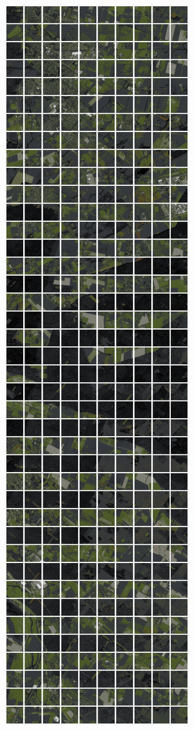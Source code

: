 <html>
<div>
<img src="https://github.com/HakkaTjakka/NL_TILE_MAP/blob/main/18/629/-1035/r.6290.-10350.png" height="44" width="44">
<img src="https://github.com/HakkaTjakka/NL_TILE_MAP/blob/main/18/629/-1035/r.6291.-10350.png" height="44" width="44">
<img src="https://github.com/HakkaTjakka/NL_TILE_MAP/blob/main/18/629/-1035/r.6292.-10350.png" height="44" width="44">
<img src="https://github.com/HakkaTjakka/NL_TILE_MAP/blob/main/18/629/-1035/r.6293.-10350.png" height="44" width="44">
<img src="https://github.com/HakkaTjakka/NL_TILE_MAP/blob/main/18/629/-1035/r.6294.-10350.png" height="44" width="44">
<img src="https://github.com/HakkaTjakka/NL_TILE_MAP/blob/main/18/629/-1035/r.6295.-10350.png" height="44" width="44">
<img src="https://github.com/HakkaTjakka/NL_TILE_MAP/blob/main/18/629/-1035/r.6296.-10350.png" height="44" width="44">
<img src="https://github.com/HakkaTjakka/NL_TILE_MAP/blob/main/18/629/-1035/r.6297.-10350.png" height="44" width="44">
<img src="https://github.com/HakkaTjakka/NL_TILE_MAP/blob/main/18/629/-1035/r.6298.-10350.png" height="44" width="44">
<img src="https://github.com/HakkaTjakka/NL_TILE_MAP/blob/main/18/629/-1035/r.6299.-10350.png" height="44" width="44">
<img src="https://github.com/HakkaTjakka/NL_TILE_MAP/blob/main/18/630/-1035/r.6300.-10350.png" height="44" width="44">
<img src="https://github.com/HakkaTjakka/NL_TILE_MAP/blob/main/18/630/-1035/r.6301.-10350.png" height="44" width="44">
<img src="https://github.com/HakkaTjakka/NL_TILE_MAP/blob/main/18/630/-1035/r.6302.-10350.png" height="44" width="44">
<img src="https://github.com/HakkaTjakka/NL_TILE_MAP/blob/main/18/630/-1035/r.6303.-10350.png" height="44" width="44">
<img src="https://github.com/HakkaTjakka/NL_TILE_MAP/blob/main/18/630/-1035/r.6304.-10350.png" height="44" width="44">
<img src="https://github.com/HakkaTjakka/NL_TILE_MAP/blob/main/18/630/-1035/r.6305.-10350.png" height="44" width="44">
<img src="https://github.com/HakkaTjakka/NL_TILE_MAP/blob/main/18/630/-1035/r.6306.-10350.png" height="44" width="44">
<img src="https://github.com/HakkaTjakka/NL_TILE_MAP/blob/main/18/630/-1035/r.6307.-10350.png" height="44" width="44">
<img src="https://github.com/HakkaTjakka/NL_TILE_MAP/blob/main/18/630/-1035/r.6308.-10350.png" height="44" width="44">
<img src="https://github.com/HakkaTjakka/NL_TILE_MAP/blob/main/18/630/-1035/r.6309.-10350.png" height="44" width="44">
<br>
<img src="https://github.com/HakkaTjakka/NL_TILE_MAP/blob/main/18/629/-1035/r.6290.-10349.png" height="44" width="44">
<img src="https://github.com/HakkaTjakka/NL_TILE_MAP/blob/main/18/629/-1035/r.6291.-10349.png" height="44" width="44">
<img src="https://github.com/HakkaTjakka/NL_TILE_MAP/blob/main/18/629/-1035/r.6292.-10349.png" height="44" width="44">
<img src="https://github.com/HakkaTjakka/NL_TILE_MAP/blob/main/18/629/-1035/r.6293.-10349.png" height="44" width="44">
<img src="https://github.com/HakkaTjakka/NL_TILE_MAP/blob/main/18/629/-1035/r.6294.-10349.png" height="44" width="44">
<img src="https://github.com/HakkaTjakka/NL_TILE_MAP/blob/main/18/629/-1035/r.6295.-10349.png" height="44" width="44">
<img src="https://github.com/HakkaTjakka/NL_TILE_MAP/blob/main/18/629/-1035/r.6296.-10349.png" height="44" width="44">
<img src="https://github.com/HakkaTjakka/NL_TILE_MAP/blob/main/18/629/-1035/r.6297.-10349.png" height="44" width="44">
<img src="https://github.com/HakkaTjakka/NL_TILE_MAP/blob/main/18/629/-1035/r.6298.-10349.png" height="44" width="44">
<img src="https://github.com/HakkaTjakka/NL_TILE_MAP/blob/main/18/629/-1035/r.6299.-10349.png" height="44" width="44">
<img src="https://github.com/HakkaTjakka/NL_TILE_MAP/blob/main/18/630/-1035/r.6300.-10349.png" height="44" width="44">
<img src="https://github.com/HakkaTjakka/NL_TILE_MAP/blob/main/18/630/-1035/r.6301.-10349.png" height="44" width="44">
<img src="https://github.com/HakkaTjakka/NL_TILE_MAP/blob/main/18/630/-1035/r.6302.-10349.png" height="44" width="44">
<img src="https://github.com/HakkaTjakka/NL_TILE_MAP/blob/main/18/630/-1035/r.6303.-10349.png" height="44" width="44">
<img src="https://github.com/HakkaTjakka/NL_TILE_MAP/blob/main/18/630/-1035/r.6304.-10349.png" height="44" width="44">
<img src="https://github.com/HakkaTjakka/NL_TILE_MAP/blob/main/18/630/-1035/r.6305.-10349.png" height="44" width="44">
<img src="https://github.com/HakkaTjakka/NL_TILE_MAP/blob/main/18/630/-1035/r.6306.-10349.png" height="44" width="44">
<img src="https://github.com/HakkaTjakka/NL_TILE_MAP/blob/main/18/630/-1035/r.6307.-10349.png" height="44" width="44">
<img src="https://github.com/HakkaTjakka/NL_TILE_MAP/blob/main/18/630/-1035/r.6308.-10349.png" height="44" width="44">
<img src="https://github.com/HakkaTjakka/NL_TILE_MAP/blob/main/18/630/-1035/r.6309.-10349.png" height="44" width="44">
<br>
<img src="https://github.com/HakkaTjakka/NL_TILE_MAP/blob/main/18/629/-1035/r.6290.-10348.png" height="44" width="44">
<img src="https://github.com/HakkaTjakka/NL_TILE_MAP/blob/main/18/629/-1035/r.6291.-10348.png" height="44" width="44">
<img src="https://github.com/HakkaTjakka/NL_TILE_MAP/blob/main/18/629/-1035/r.6292.-10348.png" height="44" width="44">
<img src="https://github.com/HakkaTjakka/NL_TILE_MAP/blob/main/18/629/-1035/r.6293.-10348.png" height="44" width="44">
<img src="https://github.com/HakkaTjakka/NL_TILE_MAP/blob/main/18/629/-1035/r.6294.-10348.png" height="44" width="44">
<img src="https://github.com/HakkaTjakka/NL_TILE_MAP/blob/main/18/629/-1035/r.6295.-10348.png" height="44" width="44">
<img src="https://github.com/HakkaTjakka/NL_TILE_MAP/blob/main/18/629/-1035/r.6296.-10348.png" height="44" width="44">
<img src="https://github.com/HakkaTjakka/NL_TILE_MAP/blob/main/18/629/-1035/r.6297.-10348.png" height="44" width="44">
<img src="https://github.com/HakkaTjakka/NL_TILE_MAP/blob/main/18/629/-1035/r.6298.-10348.png" height="44" width="44">
<img src="https://github.com/HakkaTjakka/NL_TILE_MAP/blob/main/18/629/-1035/r.6299.-10348.png" height="44" width="44">
<img src="https://github.com/HakkaTjakka/NL_TILE_MAP/blob/main/18/630/-1035/r.6300.-10348.png" height="44" width="44">
<img src="https://github.com/HakkaTjakka/NL_TILE_MAP/blob/main/18/630/-1035/r.6301.-10348.png" height="44" width="44">
<img src="https://github.com/HakkaTjakka/NL_TILE_MAP/blob/main/18/630/-1035/r.6302.-10348.png" height="44" width="44">
<img src="https://github.com/HakkaTjakka/NL_TILE_MAP/blob/main/18/630/-1035/r.6303.-10348.png" height="44" width="44">
<img src="https://github.com/HakkaTjakka/NL_TILE_MAP/blob/main/18/630/-1035/r.6304.-10348.png" height="44" width="44">
<img src="https://github.com/HakkaTjakka/NL_TILE_MAP/blob/main/18/630/-1035/r.6305.-10348.png" height="44" width="44">
<img src="https://github.com/HakkaTjakka/NL_TILE_MAP/blob/main/18/630/-1035/r.6306.-10348.png" height="44" width="44">
<img src="https://github.com/HakkaTjakka/NL_TILE_MAP/blob/main/18/630/-1035/r.6307.-10348.png" height="44" width="44">
<img src="https://github.com/HakkaTjakka/NL_TILE_MAP/blob/main/18/630/-1035/r.6308.-10348.png" height="44" width="44">
<img src="https://github.com/HakkaTjakka/NL_TILE_MAP/blob/main/18/630/-1035/r.6309.-10348.png" height="44" width="44">
<br>
<img src="https://github.com/HakkaTjakka/NL_TILE_MAP/blob/main/18/629/-1035/r.6290.-10347.png" height="44" width="44">
<img src="https://github.com/HakkaTjakka/NL_TILE_MAP/blob/main/18/629/-1035/r.6291.-10347.png" height="44" width="44">
<img src="https://github.com/HakkaTjakka/NL_TILE_MAP/blob/main/18/629/-1035/r.6292.-10347.png" height="44" width="44">
<img src="https://github.com/HakkaTjakka/NL_TILE_MAP/blob/main/18/629/-1035/r.6293.-10347.png" height="44" width="44">
<img src="https://github.com/HakkaTjakka/NL_TILE_MAP/blob/main/18/629/-1035/r.6294.-10347.png" height="44" width="44">
<img src="https://github.com/HakkaTjakka/NL_TILE_MAP/blob/main/18/629/-1035/r.6295.-10347.png" height="44" width="44">
<img src="https://github.com/HakkaTjakka/NL_TILE_MAP/blob/main/18/629/-1035/r.6296.-10347.png" height="44" width="44">
<img src="https://github.com/HakkaTjakka/NL_TILE_MAP/blob/main/18/629/-1035/r.6297.-10347.png" height="44" width="44">
<img src="https://github.com/HakkaTjakka/NL_TILE_MAP/blob/main/18/629/-1035/r.6298.-10347.png" height="44" width="44">
<img src="https://github.com/HakkaTjakka/NL_TILE_MAP/blob/main/18/629/-1035/r.6299.-10347.png" height="44" width="44">
<img src="https://github.com/HakkaTjakka/NL_TILE_MAP/blob/main/18/630/-1035/r.6300.-10347.png" height="44" width="44">
<img src="https://github.com/HakkaTjakka/NL_TILE_MAP/blob/main/18/630/-1035/r.6301.-10347.png" height="44" width="44">
<img src="https://github.com/HakkaTjakka/NL_TILE_MAP/blob/main/18/630/-1035/r.6302.-10347.png" height="44" width="44">
<img src="https://github.com/HakkaTjakka/NL_TILE_MAP/blob/main/18/630/-1035/r.6303.-10347.png" height="44" width="44">
<img src="https://github.com/HakkaTjakka/NL_TILE_MAP/blob/main/18/630/-1035/r.6304.-10347.png" height="44" width="44">
<img src="https://github.com/HakkaTjakka/NL_TILE_MAP/blob/main/18/630/-1035/r.6305.-10347.png" height="44" width="44">
<img src="https://github.com/HakkaTjakka/NL_TILE_MAP/blob/main/18/630/-1035/r.6306.-10347.png" height="44" width="44">
<img src="https://github.com/HakkaTjakka/NL_TILE_MAP/blob/main/18/630/-1035/r.6307.-10347.png" height="44" width="44">
<img src="https://github.com/HakkaTjakka/NL_TILE_MAP/blob/main/18/630/-1035/r.6308.-10347.png" height="44" width="44">
<img src="https://github.com/HakkaTjakka/NL_TILE_MAP/blob/main/18/630/-1035/r.6309.-10347.png" height="44" width="44">
<br>
<img src="https://github.com/HakkaTjakka/NL_TILE_MAP/blob/main/18/629/-1035/r.6290.-10346.png" height="44" width="44">
<img src="https://github.com/HakkaTjakka/NL_TILE_MAP/blob/main/18/629/-1035/r.6291.-10346.png" height="44" width="44">
<img src="https://github.com/HakkaTjakka/NL_TILE_MAP/blob/main/18/629/-1035/r.6292.-10346.png" height="44" width="44">
<img src="https://github.com/HakkaTjakka/NL_TILE_MAP/blob/main/18/629/-1035/r.6293.-10346.png" height="44" width="44">
<img src="https://github.com/HakkaTjakka/NL_TILE_MAP/blob/main/18/629/-1035/r.6294.-10346.png" height="44" width="44">
<img src="https://github.com/HakkaTjakka/NL_TILE_MAP/blob/main/18/629/-1035/r.6295.-10346.png" height="44" width="44">
<img src="https://github.com/HakkaTjakka/NL_TILE_MAP/blob/main/18/629/-1035/r.6296.-10346.png" height="44" width="44">
<img src="https://github.com/HakkaTjakka/NL_TILE_MAP/blob/main/18/629/-1035/r.6297.-10346.png" height="44" width="44">
<img src="https://github.com/HakkaTjakka/NL_TILE_MAP/blob/main/18/629/-1035/r.6298.-10346.png" height="44" width="44">
<img src="https://github.com/HakkaTjakka/NL_TILE_MAP/blob/main/18/629/-1035/r.6299.-10346.png" height="44" width="44">
<img src="https://github.com/HakkaTjakka/NL_TILE_MAP/blob/main/18/630/-1035/r.6300.-10346.png" height="44" width="44">
<img src="https://github.com/HakkaTjakka/NL_TILE_MAP/blob/main/18/630/-1035/r.6301.-10346.png" height="44" width="44">
<img src="https://github.com/HakkaTjakka/NL_TILE_MAP/blob/main/18/630/-1035/r.6302.-10346.png" height="44" width="44">
<img src="https://github.com/HakkaTjakka/NL_TILE_MAP/blob/main/18/630/-1035/r.6303.-10346.png" height="44" width="44">
<img src="https://github.com/HakkaTjakka/NL_TILE_MAP/blob/main/18/630/-1035/r.6304.-10346.png" height="44" width="44">
<img src="https://github.com/HakkaTjakka/NL_TILE_MAP/blob/main/18/630/-1035/r.6305.-10346.png" height="44" width="44">
<img src="https://github.com/HakkaTjakka/NL_TILE_MAP/blob/main/18/630/-1035/r.6306.-10346.png" height="44" width="44">
<img src="https://github.com/HakkaTjakka/NL_TILE_MAP/blob/main/18/630/-1035/r.6307.-10346.png" height="44" width="44">
<img src="https://github.com/HakkaTjakka/NL_TILE_MAP/blob/main/18/630/-1035/r.6308.-10346.png" height="44" width="44">
<img src="https://github.com/HakkaTjakka/NL_TILE_MAP/blob/main/18/630/-1035/r.6309.-10346.png" height="44" width="44">
<br>
<img src="https://github.com/HakkaTjakka/NL_TILE_MAP/blob/main/18/629/-1035/r.6290.-10345.png" height="44" width="44">
<img src="https://github.com/HakkaTjakka/NL_TILE_MAP/blob/main/18/629/-1035/r.6291.-10345.png" height="44" width="44">
<img src="https://github.com/HakkaTjakka/NL_TILE_MAP/blob/main/18/629/-1035/r.6292.-10345.png" height="44" width="44">
<img src="https://github.com/HakkaTjakka/NL_TILE_MAP/blob/main/18/629/-1035/r.6293.-10345.png" height="44" width="44">
<img src="https://github.com/HakkaTjakka/NL_TILE_MAP/blob/main/18/629/-1035/r.6294.-10345.png" height="44" width="44">
<img src="https://github.com/HakkaTjakka/NL_TILE_MAP/blob/main/18/629/-1035/r.6295.-10345.png" height="44" width="44">
<img src="https://github.com/HakkaTjakka/NL_TILE_MAP/blob/main/18/629/-1035/r.6296.-10345.png" height="44" width="44">
<img src="https://github.com/HakkaTjakka/NL_TILE_MAP/blob/main/18/629/-1035/r.6297.-10345.png" height="44" width="44">
<img src="https://github.com/HakkaTjakka/NL_TILE_MAP/blob/main/18/629/-1035/r.6298.-10345.png" height="44" width="44">
<img src="https://github.com/HakkaTjakka/NL_TILE_MAP/blob/main/18/629/-1035/r.6299.-10345.png" height="44" width="44">
<img src="https://github.com/HakkaTjakka/NL_TILE_MAP/blob/main/18/630/-1035/r.6300.-10345.png" height="44" width="44">
<img src="https://github.com/HakkaTjakka/NL_TILE_MAP/blob/main/18/630/-1035/r.6301.-10345.png" height="44" width="44">
<img src="https://github.com/HakkaTjakka/NL_TILE_MAP/blob/main/18/630/-1035/r.6302.-10345.png" height="44" width="44">
<img src="https://github.com/HakkaTjakka/NL_TILE_MAP/blob/main/18/630/-1035/r.6303.-10345.png" height="44" width="44">
<img src="https://github.com/HakkaTjakka/NL_TILE_MAP/blob/main/18/630/-1035/r.6304.-10345.png" height="44" width="44">
<img src="https://github.com/HakkaTjakka/NL_TILE_MAP/blob/main/18/630/-1035/r.6305.-10345.png" height="44" width="44">
<img src="https://github.com/HakkaTjakka/NL_TILE_MAP/blob/main/18/630/-1035/r.6306.-10345.png" height="44" width="44">
<img src="https://github.com/HakkaTjakka/NL_TILE_MAP/blob/main/18/630/-1035/r.6307.-10345.png" height="44" width="44">
<img src="https://github.com/HakkaTjakka/NL_TILE_MAP/blob/main/18/630/-1035/r.6308.-10345.png" height="44" width="44">
<img src="https://github.com/HakkaTjakka/NL_TILE_MAP/blob/main/18/630/-1035/r.6309.-10345.png" height="44" width="44">
<br>
<img src="https://github.com/HakkaTjakka/NL_TILE_MAP/blob/main/18/629/-1035/r.6290.-10344.png" height="44" width="44">
<img src="https://github.com/HakkaTjakka/NL_TILE_MAP/blob/main/18/629/-1035/r.6291.-10344.png" height="44" width="44">
<img src="https://github.com/HakkaTjakka/NL_TILE_MAP/blob/main/18/629/-1035/r.6292.-10344.png" height="44" width="44">
<img src="https://github.com/HakkaTjakka/NL_TILE_MAP/blob/main/18/629/-1035/r.6293.-10344.png" height="44" width="44">
<img src="https://github.com/HakkaTjakka/NL_TILE_MAP/blob/main/18/629/-1035/r.6294.-10344.png" height="44" width="44">
<img src="https://github.com/HakkaTjakka/NL_TILE_MAP/blob/main/18/629/-1035/r.6295.-10344.png" height="44" width="44">
<img src="https://github.com/HakkaTjakka/NL_TILE_MAP/blob/main/18/629/-1035/r.6296.-10344.png" height="44" width="44">
<img src="https://github.com/HakkaTjakka/NL_TILE_MAP/blob/main/18/629/-1035/r.6297.-10344.png" height="44" width="44">
<img src="https://github.com/HakkaTjakka/NL_TILE_MAP/blob/main/18/629/-1035/r.6298.-10344.png" height="44" width="44">
<img src="https://github.com/HakkaTjakka/NL_TILE_MAP/blob/main/18/629/-1035/r.6299.-10344.png" height="44" width="44">
<img src="https://github.com/HakkaTjakka/NL_TILE_MAP/blob/main/18/630/-1035/r.6300.-10344.png" height="44" width="44">
<img src="https://github.com/HakkaTjakka/NL_TILE_MAP/blob/main/18/630/-1035/r.6301.-10344.png" height="44" width="44">
<img src="https://github.com/HakkaTjakka/NL_TILE_MAP/blob/main/18/630/-1035/r.6302.-10344.png" height="44" width="44">
<img src="https://github.com/HakkaTjakka/NL_TILE_MAP/blob/main/18/630/-1035/r.6303.-10344.png" height="44" width="44">
<img src="https://github.com/HakkaTjakka/NL_TILE_MAP/blob/main/18/630/-1035/r.6304.-10344.png" height="44" width="44">
<img src="https://github.com/HakkaTjakka/NL_TILE_MAP/blob/main/18/630/-1035/r.6305.-10344.png" height="44" width="44">
<img src="https://github.com/HakkaTjakka/NL_TILE_MAP/blob/main/18/630/-1035/r.6306.-10344.png" height="44" width="44">
<img src="https://github.com/HakkaTjakka/NL_TILE_MAP/blob/main/18/630/-1035/r.6307.-10344.png" height="44" width="44">
<img src="https://github.com/HakkaTjakka/NL_TILE_MAP/blob/main/18/630/-1035/r.6308.-10344.png" height="44" width="44">
<img src="https://github.com/HakkaTjakka/NL_TILE_MAP/blob/main/18/630/-1035/r.6309.-10344.png" height="44" width="44">
<br>
<img src="https://github.com/HakkaTjakka/NL_TILE_MAP/blob/main/18/629/-1035/r.6290.-10343.png" height="44" width="44">
<img src="https://github.com/HakkaTjakka/NL_TILE_MAP/blob/main/18/629/-1035/r.6291.-10343.png" height="44" width="44">
<img src="https://github.com/HakkaTjakka/NL_TILE_MAP/blob/main/18/629/-1035/r.6292.-10343.png" height="44" width="44">
<img src="https://github.com/HakkaTjakka/NL_TILE_MAP/blob/main/18/629/-1035/r.6293.-10343.png" height="44" width="44">
<img src="https://github.com/HakkaTjakka/NL_TILE_MAP/blob/main/18/629/-1035/r.6294.-10343.png" height="44" width="44">
<img src="https://github.com/HakkaTjakka/NL_TILE_MAP/blob/main/18/629/-1035/r.6295.-10343.png" height="44" width="44">
<img src="https://github.com/HakkaTjakka/NL_TILE_MAP/blob/main/18/629/-1035/r.6296.-10343.png" height="44" width="44">
<img src="https://github.com/HakkaTjakka/NL_TILE_MAP/blob/main/18/629/-1035/r.6297.-10343.png" height="44" width="44">
<img src="https://github.com/HakkaTjakka/NL_TILE_MAP/blob/main/18/629/-1035/r.6298.-10343.png" height="44" width="44">
<img src="https://github.com/HakkaTjakka/NL_TILE_MAP/blob/main/18/629/-1035/r.6299.-10343.png" height="44" width="44">
<img src="https://github.com/HakkaTjakka/NL_TILE_MAP/blob/main/18/630/-1035/r.6300.-10343.png" height="44" width="44">
<img src="https://github.com/HakkaTjakka/NL_TILE_MAP/blob/main/18/630/-1035/r.6301.-10343.png" height="44" width="44">
<img src="https://github.com/HakkaTjakka/NL_TILE_MAP/blob/main/18/630/-1035/r.6302.-10343.png" height="44" width="44">
<img src="https://github.com/HakkaTjakka/NL_TILE_MAP/blob/main/18/630/-1035/r.6303.-10343.png" height="44" width="44">
<img src="https://github.com/HakkaTjakka/NL_TILE_MAP/blob/main/18/630/-1035/r.6304.-10343.png" height="44" width="44">
<img src="https://github.com/HakkaTjakka/NL_TILE_MAP/blob/main/18/630/-1035/r.6305.-10343.png" height="44" width="44">
<img src="https://github.com/HakkaTjakka/NL_TILE_MAP/blob/main/18/630/-1035/r.6306.-10343.png" height="44" width="44">
<img src="https://github.com/HakkaTjakka/NL_TILE_MAP/blob/main/18/630/-1035/r.6307.-10343.png" height="44" width="44">
<img src="https://github.com/HakkaTjakka/NL_TILE_MAP/blob/main/18/630/-1035/r.6308.-10343.png" height="44" width="44">
<img src="https://github.com/HakkaTjakka/NL_TILE_MAP/blob/main/18/630/-1035/r.6309.-10343.png" height="44" width="44">
<br>
<img src="https://github.com/HakkaTjakka/NL_TILE_MAP/blob/main/18/629/-1035/r.6290.-10342.png" height="44" width="44">
<img src="https://github.com/HakkaTjakka/NL_TILE_MAP/blob/main/18/629/-1035/r.6291.-10342.png" height="44" width="44">
<img src="https://github.com/HakkaTjakka/NL_TILE_MAP/blob/main/18/629/-1035/r.6292.-10342.png" height="44" width="44">
<img src="https://github.com/HakkaTjakka/NL_TILE_MAP/blob/main/18/629/-1035/r.6293.-10342.png" height="44" width="44">
<img src="https://github.com/HakkaTjakka/NL_TILE_MAP/blob/main/18/629/-1035/r.6294.-10342.png" height="44" width="44">
<img src="https://github.com/HakkaTjakka/NL_TILE_MAP/blob/main/18/629/-1035/r.6295.-10342.png" height="44" width="44">
<img src="https://github.com/HakkaTjakka/NL_TILE_MAP/blob/main/18/629/-1035/r.6296.-10342.png" height="44" width="44">
<img src="https://github.com/HakkaTjakka/NL_TILE_MAP/blob/main/18/629/-1035/r.6297.-10342.png" height="44" width="44">
<img src="https://github.com/HakkaTjakka/NL_TILE_MAP/blob/main/18/629/-1035/r.6298.-10342.png" height="44" width="44">
<img src="https://github.com/HakkaTjakka/NL_TILE_MAP/blob/main/18/629/-1035/r.6299.-10342.png" height="44" width="44">
<img src="https://github.com/HakkaTjakka/NL_TILE_MAP/blob/main/18/630/-1035/r.6300.-10342.png" height="44" width="44">
<img src="https://github.com/HakkaTjakka/NL_TILE_MAP/blob/main/18/630/-1035/r.6301.-10342.png" height="44" width="44">
<img src="https://github.com/HakkaTjakka/NL_TILE_MAP/blob/main/18/630/-1035/r.6302.-10342.png" height="44" width="44">
<img src="https://github.com/HakkaTjakka/NL_TILE_MAP/blob/main/18/630/-1035/r.6303.-10342.png" height="44" width="44">
<img src="https://github.com/HakkaTjakka/NL_TILE_MAP/blob/main/18/630/-1035/r.6304.-10342.png" height="44" width="44">
<img src="https://github.com/HakkaTjakka/NL_TILE_MAP/blob/main/18/630/-1035/r.6305.-10342.png" height="44" width="44">
<img src="https://github.com/HakkaTjakka/NL_TILE_MAP/blob/main/18/630/-1035/r.6306.-10342.png" height="44" width="44">
<img src="https://github.com/HakkaTjakka/NL_TILE_MAP/blob/main/18/630/-1035/r.6307.-10342.png" height="44" width="44">
<img src="https://github.com/HakkaTjakka/NL_TILE_MAP/blob/main/18/630/-1035/r.6308.-10342.png" height="44" width="44">
<img src="https://github.com/HakkaTjakka/NL_TILE_MAP/blob/main/18/630/-1035/r.6309.-10342.png" height="44" width="44">
<br>
<img src="https://github.com/HakkaTjakka/NL_TILE_MAP/blob/main/18/629/-1035/r.6290.-10341.png" height="44" width="44">
<img src="https://github.com/HakkaTjakka/NL_TILE_MAP/blob/main/18/629/-1035/r.6291.-10341.png" height="44" width="44">
<img src="https://github.com/HakkaTjakka/NL_TILE_MAP/blob/main/18/629/-1035/r.6292.-10341.png" height="44" width="44">
<img src="https://github.com/HakkaTjakka/NL_TILE_MAP/blob/main/18/629/-1035/r.6293.-10341.png" height="44" width="44">
<img src="https://github.com/HakkaTjakka/NL_TILE_MAP/blob/main/18/629/-1035/r.6294.-10341.png" height="44" width="44">
<img src="https://github.com/HakkaTjakka/NL_TILE_MAP/blob/main/18/629/-1035/r.6295.-10341.png" height="44" width="44">
<img src="https://github.com/HakkaTjakka/NL_TILE_MAP/blob/main/18/629/-1035/r.6296.-10341.png" height="44" width="44">
<img src="https://github.com/HakkaTjakka/NL_TILE_MAP/blob/main/18/629/-1035/r.6297.-10341.png" height="44" width="44">
<img src="https://github.com/HakkaTjakka/NL_TILE_MAP/blob/main/18/629/-1035/r.6298.-10341.png" height="44" width="44">
<img src="https://github.com/HakkaTjakka/NL_TILE_MAP/blob/main/18/629/-1035/r.6299.-10341.png" height="44" width="44">
<img src="https://github.com/HakkaTjakka/NL_TILE_MAP/blob/main/18/630/-1035/r.6300.-10341.png" height="44" width="44">
<img src="https://github.com/HakkaTjakka/NL_TILE_MAP/blob/main/18/630/-1035/r.6301.-10341.png" height="44" width="44">
<img src="https://github.com/HakkaTjakka/NL_TILE_MAP/blob/main/18/630/-1035/r.6302.-10341.png" height="44" width="44">
<img src="https://github.com/HakkaTjakka/NL_TILE_MAP/blob/main/18/630/-1035/r.6303.-10341.png" height="44" width="44">
<img src="https://github.com/HakkaTjakka/NL_TILE_MAP/blob/main/18/630/-1035/r.6304.-10341.png" height="44" width="44">
<img src="https://github.com/HakkaTjakka/NL_TILE_MAP/blob/main/18/630/-1035/r.6305.-10341.png" height="44" width="44">
<img src="https://github.com/HakkaTjakka/NL_TILE_MAP/blob/main/18/630/-1035/r.6306.-10341.png" height="44" width="44">
<img src="https://github.com/HakkaTjakka/NL_TILE_MAP/blob/main/18/630/-1035/r.6307.-10341.png" height="44" width="44">
<img src="https://github.com/HakkaTjakka/NL_TILE_MAP/blob/main/18/630/-1035/r.6308.-10341.png" height="44" width="44">
<img src="https://github.com/HakkaTjakka/NL_TILE_MAP/blob/main/18/630/-1035/r.6309.-10341.png" height="44" width="44">
<br>
<img src="https://github.com/HakkaTjakka/NL_TILE_MAP/blob/main/18/629/-1034/r.6290.-10340.png" height="44" width="44">
<img src="https://github.com/HakkaTjakka/NL_TILE_MAP/blob/main/18/629/-1034/r.6291.-10340.png" height="44" width="44">
<img src="https://github.com/HakkaTjakka/NL_TILE_MAP/blob/main/18/629/-1034/r.6292.-10340.png" height="44" width="44">
<img src="https://github.com/HakkaTjakka/NL_TILE_MAP/blob/main/18/629/-1034/r.6293.-10340.png" height="44" width="44">
<img src="https://github.com/HakkaTjakka/NL_TILE_MAP/blob/main/18/629/-1034/r.6294.-10340.png" height="44" width="44">
<img src="https://github.com/HakkaTjakka/NL_TILE_MAP/blob/main/18/629/-1034/r.6295.-10340.png" height="44" width="44">
<img src="https://github.com/HakkaTjakka/NL_TILE_MAP/blob/main/18/629/-1034/r.6296.-10340.png" height="44" width="44">
<img src="https://github.com/HakkaTjakka/NL_TILE_MAP/blob/main/18/629/-1034/r.6297.-10340.png" height="44" width="44">
<img src="https://github.com/HakkaTjakka/NL_TILE_MAP/blob/main/18/629/-1034/r.6298.-10340.png" height="44" width="44">
<img src="https://github.com/HakkaTjakka/NL_TILE_MAP/blob/main/18/629/-1034/r.6299.-10340.png" height="44" width="44">
<img src="https://github.com/HakkaTjakka/NL_TILE_MAP/blob/main/18/630/-1034/r.6300.-10340.png" height="44" width="44">
<img src="https://github.com/HakkaTjakka/NL_TILE_MAP/blob/main/18/630/-1034/r.6301.-10340.png" height="44" width="44">
<img src="https://github.com/HakkaTjakka/NL_TILE_MAP/blob/main/18/630/-1034/r.6302.-10340.png" height="44" width="44">
<img src="https://github.com/HakkaTjakka/NL_TILE_MAP/blob/main/18/630/-1034/r.6303.-10340.png" height="44" width="44">
<img src="https://github.com/HakkaTjakka/NL_TILE_MAP/blob/main/18/630/-1034/r.6304.-10340.png" height="44" width="44">
<img src="https://github.com/HakkaTjakka/NL_TILE_MAP/blob/main/18/630/-1034/r.6305.-10340.png" height="44" width="44">
<img src="https://github.com/HakkaTjakka/NL_TILE_MAP/blob/main/18/630/-1034/r.6306.-10340.png" height="44" width="44">
<img src="https://github.com/HakkaTjakka/NL_TILE_MAP/blob/main/18/630/-1034/r.6307.-10340.png" height="44" width="44">
<img src="https://github.com/HakkaTjakka/NL_TILE_MAP/blob/main/18/630/-1034/r.6308.-10340.png" height="44" width="44">
<img src="https://github.com/HakkaTjakka/NL_TILE_MAP/blob/main/18/630/-1034/r.6309.-10340.png" height="44" width="44">
<br>
<img src="https://github.com/HakkaTjakka/NL_TILE_MAP/blob/main/18/629/-1034/r.6290.-10339.png" height="44" width="44">
<img src="https://github.com/HakkaTjakka/NL_TILE_MAP/blob/main/18/629/-1034/r.6291.-10339.png" height="44" width="44">
<img src="https://github.com/HakkaTjakka/NL_TILE_MAP/blob/main/18/629/-1034/r.6292.-10339.png" height="44" width="44">
<img src="https://github.com/HakkaTjakka/NL_TILE_MAP/blob/main/18/629/-1034/r.6293.-10339.png" height="44" width="44">
<img src="https://github.com/HakkaTjakka/NL_TILE_MAP/blob/main/18/629/-1034/r.6294.-10339.png" height="44" width="44">
<img src="https://github.com/HakkaTjakka/NL_TILE_MAP/blob/main/18/629/-1034/r.6295.-10339.png" height="44" width="44">
<img src="https://github.com/HakkaTjakka/NL_TILE_MAP/blob/main/18/629/-1034/r.6296.-10339.png" height="44" width="44">
<img src="https://github.com/HakkaTjakka/NL_TILE_MAP/blob/main/18/629/-1034/r.6297.-10339.png" height="44" width="44">
<img src="https://github.com/HakkaTjakka/NL_TILE_MAP/blob/main/18/629/-1034/r.6298.-10339.png" height="44" width="44">
<img src="https://github.com/HakkaTjakka/NL_TILE_MAP/blob/main/18/629/-1034/r.6299.-10339.png" height="44" width="44">
<img src="https://github.com/HakkaTjakka/NL_TILE_MAP/blob/main/18/630/-1034/r.6300.-10339.png" height="44" width="44">
<img src="https://github.com/HakkaTjakka/NL_TILE_MAP/blob/main/18/630/-1034/r.6301.-10339.png" height="44" width="44">
<img src="https://github.com/HakkaTjakka/NL_TILE_MAP/blob/main/18/630/-1034/r.6302.-10339.png" height="44" width="44">
<img src="https://github.com/HakkaTjakka/NL_TILE_MAP/blob/main/18/630/-1034/r.6303.-10339.png" height="44" width="44">
<img src="https://github.com/HakkaTjakka/NL_TILE_MAP/blob/main/18/630/-1034/r.6304.-10339.png" height="44" width="44">
<img src="https://github.com/HakkaTjakka/NL_TILE_MAP/blob/main/18/630/-1034/r.6305.-10339.png" height="44" width="44">
<img src="https://github.com/HakkaTjakka/NL_TILE_MAP/blob/main/18/630/-1034/r.6306.-10339.png" height="44" width="44">
<img src="https://github.com/HakkaTjakka/NL_TILE_MAP/blob/main/18/630/-1034/r.6307.-10339.png" height="44" width="44">
<img src="https://github.com/HakkaTjakka/NL_TILE_MAP/blob/main/18/630/-1034/r.6308.-10339.png" height="44" width="44">
<img src="https://github.com/HakkaTjakka/NL_TILE_MAP/blob/main/18/630/-1034/r.6309.-10339.png" height="44" width="44">
<br>
<img src="https://github.com/HakkaTjakka/NL_TILE_MAP/blob/main/18/629/-1034/r.6290.-10338.png" height="44" width="44">
<img src="https://github.com/HakkaTjakka/NL_TILE_MAP/blob/main/18/629/-1034/r.6291.-10338.png" height="44" width="44">
<img src="https://github.com/HakkaTjakka/NL_TILE_MAP/blob/main/18/629/-1034/r.6292.-10338.png" height="44" width="44">
<img src="https://github.com/HakkaTjakka/NL_TILE_MAP/blob/main/18/629/-1034/r.6293.-10338.png" height="44" width="44">
<img src="https://github.com/HakkaTjakka/NL_TILE_MAP/blob/main/18/629/-1034/r.6294.-10338.png" height="44" width="44">
<img src="https://github.com/HakkaTjakka/NL_TILE_MAP/blob/main/18/629/-1034/r.6295.-10338.png" height="44" width="44">
<img src="https://github.com/HakkaTjakka/NL_TILE_MAP/blob/main/18/629/-1034/r.6296.-10338.png" height="44" width="44">
<img src="https://github.com/HakkaTjakka/NL_TILE_MAP/blob/main/18/629/-1034/r.6297.-10338.png" height="44" width="44">
<img src="https://github.com/HakkaTjakka/NL_TILE_MAP/blob/main/18/629/-1034/r.6298.-10338.png" height="44" width="44">
<img src="https://github.com/HakkaTjakka/NL_TILE_MAP/blob/main/18/629/-1034/r.6299.-10338.png" height="44" width="44">
<img src="https://github.com/HakkaTjakka/NL_TILE_MAP/blob/main/18/630/-1034/r.6300.-10338.png" height="44" width="44">
<img src="https://github.com/HakkaTjakka/NL_TILE_MAP/blob/main/18/630/-1034/r.6301.-10338.png" height="44" width="44">
<img src="https://github.com/HakkaTjakka/NL_TILE_MAP/blob/main/18/630/-1034/r.6302.-10338.png" height="44" width="44">
<img src="https://github.com/HakkaTjakka/NL_TILE_MAP/blob/main/18/630/-1034/r.6303.-10338.png" height="44" width="44">
<img src="https://github.com/HakkaTjakka/NL_TILE_MAP/blob/main/18/630/-1034/r.6304.-10338.png" height="44" width="44">
<img src="https://github.com/HakkaTjakka/NL_TILE_MAP/blob/main/18/630/-1034/r.6305.-10338.png" height="44" width="44">
<img src="https://github.com/HakkaTjakka/NL_TILE_MAP/blob/main/18/630/-1034/r.6306.-10338.png" height="44" width="44">
<img src="https://github.com/HakkaTjakka/NL_TILE_MAP/blob/main/18/630/-1034/r.6307.-10338.png" height="44" width="44">
<img src="https://github.com/HakkaTjakka/NL_TILE_MAP/blob/main/18/630/-1034/r.6308.-10338.png" height="44" width="44">
<img src="https://github.com/HakkaTjakka/NL_TILE_MAP/blob/main/18/630/-1034/r.6309.-10338.png" height="44" width="44">
<br>
<img src="https://github.com/HakkaTjakka/NL_TILE_MAP/blob/main/18/629/-1034/r.6290.-10337.png" height="44" width="44">
<img src="https://github.com/HakkaTjakka/NL_TILE_MAP/blob/main/18/629/-1034/r.6291.-10337.png" height="44" width="44">
<img src="https://github.com/HakkaTjakka/NL_TILE_MAP/blob/main/18/629/-1034/r.6292.-10337.png" height="44" width="44">
<img src="https://github.com/HakkaTjakka/NL_TILE_MAP/blob/main/18/629/-1034/r.6293.-10337.png" height="44" width="44">
<img src="https://github.com/HakkaTjakka/NL_TILE_MAP/blob/main/18/629/-1034/r.6294.-10337.png" height="44" width="44">
<img src="https://github.com/HakkaTjakka/NL_TILE_MAP/blob/main/18/629/-1034/r.6295.-10337.png" height="44" width="44">
<img src="https://github.com/HakkaTjakka/NL_TILE_MAP/blob/main/18/629/-1034/r.6296.-10337.png" height="44" width="44">
<img src="https://github.com/HakkaTjakka/NL_TILE_MAP/blob/main/18/629/-1034/r.6297.-10337.png" height="44" width="44">
<img src="https://github.com/HakkaTjakka/NL_TILE_MAP/blob/main/18/629/-1034/r.6298.-10337.png" height="44" width="44">
<img src="https://github.com/HakkaTjakka/NL_TILE_MAP/blob/main/18/629/-1034/r.6299.-10337.png" height="44" width="44">
<img src="https://github.com/HakkaTjakka/NL_TILE_MAP/blob/main/18/630/-1034/r.6300.-10337.png" height="44" width="44">
<img src="https://github.com/HakkaTjakka/NL_TILE_MAP/blob/main/18/630/-1034/r.6301.-10337.png" height="44" width="44">
<img src="https://github.com/HakkaTjakka/NL_TILE_MAP/blob/main/18/630/-1034/r.6302.-10337.png" height="44" width="44">
<img src="https://github.com/HakkaTjakka/NL_TILE_MAP/blob/main/18/630/-1034/r.6303.-10337.png" height="44" width="44">
<img src="https://github.com/HakkaTjakka/NL_TILE_MAP/blob/main/18/630/-1034/r.6304.-10337.png" height="44" width="44">
<img src="https://github.com/HakkaTjakka/NL_TILE_MAP/blob/main/18/630/-1034/r.6305.-10337.png" height="44" width="44">
<img src="https://github.com/HakkaTjakka/NL_TILE_MAP/blob/main/18/630/-1034/r.6306.-10337.png" height="44" width="44">
<img src="https://github.com/HakkaTjakka/NL_TILE_MAP/blob/main/18/630/-1034/r.6307.-10337.png" height="44" width="44">
<img src="https://github.com/HakkaTjakka/NL_TILE_MAP/blob/main/18/630/-1034/r.6308.-10337.png" height="44" width="44">
<img src="https://github.com/HakkaTjakka/NL_TILE_MAP/blob/main/18/630/-1034/r.6309.-10337.png" height="44" width="44">
<br>
<img src="https://github.com/HakkaTjakka/NL_TILE_MAP/blob/main/18/629/-1034/r.6290.-10336.png" height="44" width="44">
<img src="https://github.com/HakkaTjakka/NL_TILE_MAP/blob/main/18/629/-1034/r.6291.-10336.png" height="44" width="44">
<img src="https://github.com/HakkaTjakka/NL_TILE_MAP/blob/main/18/629/-1034/r.6292.-10336.png" height="44" width="44">
<img src="https://github.com/HakkaTjakka/NL_TILE_MAP/blob/main/18/629/-1034/r.6293.-10336.png" height="44" width="44">
<img src="https://github.com/HakkaTjakka/NL_TILE_MAP/blob/main/18/629/-1034/r.6294.-10336.png" height="44" width="44">
<img src="https://github.com/HakkaTjakka/NL_TILE_MAP/blob/main/18/629/-1034/r.6295.-10336.png" height="44" width="44">
<img src="https://github.com/HakkaTjakka/NL_TILE_MAP/blob/main/18/629/-1034/r.6296.-10336.png" height="44" width="44">
<img src="https://github.com/HakkaTjakka/NL_TILE_MAP/blob/main/18/629/-1034/r.6297.-10336.png" height="44" width="44">
<img src="https://github.com/HakkaTjakka/NL_TILE_MAP/blob/main/18/629/-1034/r.6298.-10336.png" height="44" width="44">
<img src="https://github.com/HakkaTjakka/NL_TILE_MAP/blob/main/18/629/-1034/r.6299.-10336.png" height="44" width="44">
<img src="https://github.com/HakkaTjakka/NL_TILE_MAP/blob/main/18/630/-1034/r.6300.-10336.png" height="44" width="44">
<img src="https://github.com/HakkaTjakka/NL_TILE_MAP/blob/main/18/630/-1034/r.6301.-10336.png" height="44" width="44">
<img src="https://github.com/HakkaTjakka/NL_TILE_MAP/blob/main/18/630/-1034/r.6302.-10336.png" height="44" width="44">
<img src="https://github.com/HakkaTjakka/NL_TILE_MAP/blob/main/18/630/-1034/r.6303.-10336.png" height="44" width="44">
<img src="https://github.com/HakkaTjakka/NL_TILE_MAP/blob/main/18/630/-1034/r.6304.-10336.png" height="44" width="44">
<img src="https://github.com/HakkaTjakka/NL_TILE_MAP/blob/main/18/630/-1034/r.6305.-10336.png" height="44" width="44">
<img src="https://github.com/HakkaTjakka/NL_TILE_MAP/blob/main/18/630/-1034/r.6306.-10336.png" height="44" width="44">
<img src="https://github.com/HakkaTjakka/NL_TILE_MAP/blob/main/18/630/-1034/r.6307.-10336.png" height="44" width="44">
<img src="https://github.com/HakkaTjakka/NL_TILE_MAP/blob/main/18/630/-1034/r.6308.-10336.png" height="44" width="44">
<img src="https://github.com/HakkaTjakka/NL_TILE_MAP/blob/main/18/630/-1034/r.6309.-10336.png" height="44" width="44">
<br>
<img src="https://github.com/HakkaTjakka/NL_TILE_MAP/blob/main/18/629/-1034/r.6290.-10335.png" height="44" width="44">
<img src="https://github.com/HakkaTjakka/NL_TILE_MAP/blob/main/18/629/-1034/r.6291.-10335.png" height="44" width="44">
<img src="https://github.com/HakkaTjakka/NL_TILE_MAP/blob/main/18/629/-1034/r.6292.-10335.png" height="44" width="44">
<img src="https://github.com/HakkaTjakka/NL_TILE_MAP/blob/main/18/629/-1034/r.6293.-10335.png" height="44" width="44">
<img src="https://github.com/HakkaTjakka/NL_TILE_MAP/blob/main/18/629/-1034/r.6294.-10335.png" height="44" width="44">
<img src="https://github.com/HakkaTjakka/NL_TILE_MAP/blob/main/18/629/-1034/r.6295.-10335.png" height="44" width="44">
<img src="https://github.com/HakkaTjakka/NL_TILE_MAP/blob/main/18/629/-1034/r.6296.-10335.png" height="44" width="44">
<img src="https://github.com/HakkaTjakka/NL_TILE_MAP/blob/main/18/629/-1034/r.6297.-10335.png" height="44" width="44">
<img src="https://github.com/HakkaTjakka/NL_TILE_MAP/blob/main/18/629/-1034/r.6298.-10335.png" height="44" width="44">
<img src="https://github.com/HakkaTjakka/NL_TILE_MAP/blob/main/18/629/-1034/r.6299.-10335.png" height="44" width="44">
<img src="https://github.com/HakkaTjakka/NL_TILE_MAP/blob/main/18/630/-1034/r.6300.-10335.png" height="44" width="44">
<img src="https://github.com/HakkaTjakka/NL_TILE_MAP/blob/main/18/630/-1034/r.6301.-10335.png" height="44" width="44">
<img src="https://github.com/HakkaTjakka/NL_TILE_MAP/blob/main/18/630/-1034/r.6302.-10335.png" height="44" width="44">
<img src="https://github.com/HakkaTjakka/NL_TILE_MAP/blob/main/18/630/-1034/r.6303.-10335.png" height="44" width="44">
<img src="https://github.com/HakkaTjakka/NL_TILE_MAP/blob/main/18/630/-1034/r.6304.-10335.png" height="44" width="44">
<img src="https://github.com/HakkaTjakka/NL_TILE_MAP/blob/main/18/630/-1034/r.6305.-10335.png" height="44" width="44">
<img src="https://github.com/HakkaTjakka/NL_TILE_MAP/blob/main/18/630/-1034/r.6306.-10335.png" height="44" width="44">
<img src="https://github.com/HakkaTjakka/NL_TILE_MAP/blob/main/18/630/-1034/r.6307.-10335.png" height="44" width="44">
<img src="https://github.com/HakkaTjakka/NL_TILE_MAP/blob/main/18/630/-1034/r.6308.-10335.png" height="44" width="44">
<img src="https://github.com/HakkaTjakka/NL_TILE_MAP/blob/main/18/630/-1034/r.6309.-10335.png" height="44" width="44">
<br>
<img src="https://github.com/HakkaTjakka/NL_TILE_MAP/blob/main/18/629/-1034/r.6290.-10334.png" height="44" width="44">
<img src="https://github.com/HakkaTjakka/NL_TILE_MAP/blob/main/18/629/-1034/r.6291.-10334.png" height="44" width="44">
<img src="https://github.com/HakkaTjakka/NL_TILE_MAP/blob/main/18/629/-1034/r.6292.-10334.png" height="44" width="44">
<img src="https://github.com/HakkaTjakka/NL_TILE_MAP/blob/main/18/629/-1034/r.6293.-10334.png" height="44" width="44">
<img src="https://github.com/HakkaTjakka/NL_TILE_MAP/blob/main/18/629/-1034/r.6294.-10334.png" height="44" width="44">
<img src="https://github.com/HakkaTjakka/NL_TILE_MAP/blob/main/18/629/-1034/r.6295.-10334.png" height="44" width="44">
<img src="https://github.com/HakkaTjakka/NL_TILE_MAP/blob/main/18/629/-1034/r.6296.-10334.png" height="44" width="44">
<img src="https://github.com/HakkaTjakka/NL_TILE_MAP/blob/main/18/629/-1034/r.6297.-10334.png" height="44" width="44">
<img src="https://github.com/HakkaTjakka/NL_TILE_MAP/blob/main/18/629/-1034/r.6298.-10334.png" height="44" width="44">
<img src="https://github.com/HakkaTjakka/NL_TILE_MAP/blob/main/18/629/-1034/r.6299.-10334.png" height="44" width="44">
<img src="https://github.com/HakkaTjakka/NL_TILE_MAP/blob/main/18/630/-1034/r.6300.-10334.png" height="44" width="44">
<img src="https://github.com/HakkaTjakka/NL_TILE_MAP/blob/main/18/630/-1034/r.6301.-10334.png" height="44" width="44">
<img src="https://github.com/HakkaTjakka/NL_TILE_MAP/blob/main/18/630/-1034/r.6302.-10334.png" height="44" width="44">
<img src="https://github.com/HakkaTjakka/NL_TILE_MAP/blob/main/18/630/-1034/r.6303.-10334.png" height="44" width="44">
<img src="https://github.com/HakkaTjakka/NL_TILE_MAP/blob/main/18/630/-1034/r.6304.-10334.png" height="44" width="44">
<img src="https://github.com/HakkaTjakka/NL_TILE_MAP/blob/main/18/630/-1034/r.6305.-10334.png" height="44" width="44">
<img src="https://github.com/HakkaTjakka/NL_TILE_MAP/blob/main/18/630/-1034/r.6306.-10334.png" height="44" width="44">
<img src="https://github.com/HakkaTjakka/NL_TILE_MAP/blob/main/18/630/-1034/r.6307.-10334.png" height="44" width="44">
<img src="https://github.com/HakkaTjakka/NL_TILE_MAP/blob/main/18/630/-1034/r.6308.-10334.png" height="44" width="44">
<img src="https://github.com/HakkaTjakka/NL_TILE_MAP/blob/main/18/630/-1034/r.6309.-10334.png" height="44" width="44">
<br>
<img src="https://github.com/HakkaTjakka/NL_TILE_MAP/blob/main/18/629/-1034/r.6290.-10333.png" height="44" width="44">
<img src="https://github.com/HakkaTjakka/NL_TILE_MAP/blob/main/18/629/-1034/r.6291.-10333.png" height="44" width="44">
<img src="https://github.com/HakkaTjakka/NL_TILE_MAP/blob/main/18/629/-1034/r.6292.-10333.png" height="44" width="44">
<img src="https://github.com/HakkaTjakka/NL_TILE_MAP/blob/main/18/629/-1034/r.6293.-10333.png" height="44" width="44">
<img src="https://github.com/HakkaTjakka/NL_TILE_MAP/blob/main/18/629/-1034/r.6294.-10333.png" height="44" width="44">
<img src="https://github.com/HakkaTjakka/NL_TILE_MAP/blob/main/18/629/-1034/r.6295.-10333.png" height="44" width="44">
<img src="https://github.com/HakkaTjakka/NL_TILE_MAP/blob/main/18/629/-1034/r.6296.-10333.png" height="44" width="44">
<img src="https://github.com/HakkaTjakka/NL_TILE_MAP/blob/main/18/629/-1034/r.6297.-10333.png" height="44" width="44">
<img src="https://github.com/HakkaTjakka/NL_TILE_MAP/blob/main/18/629/-1034/r.6298.-10333.png" height="44" width="44">
<img src="https://github.com/HakkaTjakka/NL_TILE_MAP/blob/main/18/629/-1034/r.6299.-10333.png" height="44" width="44">
<img src="https://github.com/HakkaTjakka/NL_TILE_MAP/blob/main/18/630/-1034/r.6300.-10333.png" height="44" width="44">
<img src="https://github.com/HakkaTjakka/NL_TILE_MAP/blob/main/18/630/-1034/r.6301.-10333.png" height="44" width="44">
<img src="https://github.com/HakkaTjakka/NL_TILE_MAP/blob/main/18/630/-1034/r.6302.-10333.png" height="44" width="44">
<img src="https://github.com/HakkaTjakka/NL_TILE_MAP/blob/main/18/630/-1034/r.6303.-10333.png" height="44" width="44">
<img src="https://github.com/HakkaTjakka/NL_TILE_MAP/blob/main/18/630/-1034/r.6304.-10333.png" height="44" width="44">
<img src="https://github.com/HakkaTjakka/NL_TILE_MAP/blob/main/18/630/-1034/r.6305.-10333.png" height="44" width="44">
<img src="https://github.com/HakkaTjakka/NL_TILE_MAP/blob/main/18/630/-1034/r.6306.-10333.png" height="44" width="44">
<img src="https://github.com/HakkaTjakka/NL_TILE_MAP/blob/main/18/630/-1034/r.6307.-10333.png" height="44" width="44">
<img src="https://github.com/HakkaTjakka/NL_TILE_MAP/blob/main/18/630/-1034/r.6308.-10333.png" height="44" width="44">
<img src="https://github.com/HakkaTjakka/NL_TILE_MAP/blob/main/18/630/-1034/r.6309.-10333.png" height="44" width="44">
<br>
<img src="https://github.com/HakkaTjakka/NL_TILE_MAP/blob/main/18/629/-1034/r.6290.-10332.png" height="44" width="44">
<img src="https://github.com/HakkaTjakka/NL_TILE_MAP/blob/main/18/629/-1034/r.6291.-10332.png" height="44" width="44">
<img src="https://github.com/HakkaTjakka/NL_TILE_MAP/blob/main/18/629/-1034/r.6292.-10332.png" height="44" width="44">
<img src="https://github.com/HakkaTjakka/NL_TILE_MAP/blob/main/18/629/-1034/r.6293.-10332.png" height="44" width="44">
<img src="https://github.com/HakkaTjakka/NL_TILE_MAP/blob/main/18/629/-1034/r.6294.-10332.png" height="44" width="44">
<img src="https://github.com/HakkaTjakka/NL_TILE_MAP/blob/main/18/629/-1034/r.6295.-10332.png" height="44" width="44">
<img src="https://github.com/HakkaTjakka/NL_TILE_MAP/blob/main/18/629/-1034/r.6296.-10332.png" height="44" width="44">
<img src="https://github.com/HakkaTjakka/NL_TILE_MAP/blob/main/18/629/-1034/r.6297.-10332.png" height="44" width="44">
<img src="https://github.com/HakkaTjakka/NL_TILE_MAP/blob/main/18/629/-1034/r.6298.-10332.png" height="44" width="44">
<img src="https://github.com/HakkaTjakka/NL_TILE_MAP/blob/main/18/629/-1034/r.6299.-10332.png" height="44" width="44">
<img src="https://github.com/HakkaTjakka/NL_TILE_MAP/blob/main/18/630/-1034/r.6300.-10332.png" height="44" width="44">
<img src="https://github.com/HakkaTjakka/NL_TILE_MAP/blob/main/18/630/-1034/r.6301.-10332.png" height="44" width="44">
<img src="https://github.com/HakkaTjakka/NL_TILE_MAP/blob/main/18/630/-1034/r.6302.-10332.png" height="44" width="44">
<img src="https://github.com/HakkaTjakka/NL_TILE_MAP/blob/main/18/630/-1034/r.6303.-10332.png" height="44" width="44">
<img src="https://github.com/HakkaTjakka/NL_TILE_MAP/blob/main/18/630/-1034/r.6304.-10332.png" height="44" width="44">
<img src="https://github.com/HakkaTjakka/NL_TILE_MAP/blob/main/18/630/-1034/r.6305.-10332.png" height="44" width="44">
<img src="https://github.com/HakkaTjakka/NL_TILE_MAP/blob/main/18/630/-1034/r.6306.-10332.png" height="44" width="44">
<img src="https://github.com/HakkaTjakka/NL_TILE_MAP/blob/main/18/630/-1034/r.6307.-10332.png" height="44" width="44">
<img src="https://github.com/HakkaTjakka/NL_TILE_MAP/blob/main/18/630/-1034/r.6308.-10332.png" height="44" width="44">
<img src="https://github.com/HakkaTjakka/NL_TILE_MAP/blob/main/18/630/-1034/r.6309.-10332.png" height="44" width="44">
<br>
<img src="https://github.com/HakkaTjakka/NL_TILE_MAP/blob/main/18/629/-1034/r.6290.-10331.png" height="44" width="44">
<img src="https://github.com/HakkaTjakka/NL_TILE_MAP/blob/main/18/629/-1034/r.6291.-10331.png" height="44" width="44">
<img src="https://github.com/HakkaTjakka/NL_TILE_MAP/blob/main/18/629/-1034/r.6292.-10331.png" height="44" width="44">
<img src="https://github.com/HakkaTjakka/NL_TILE_MAP/blob/main/18/629/-1034/r.6293.-10331.png" height="44" width="44">
<img src="https://github.com/HakkaTjakka/NL_TILE_MAP/blob/main/18/629/-1034/r.6294.-10331.png" height="44" width="44">
<img src="https://github.com/HakkaTjakka/NL_TILE_MAP/blob/main/18/629/-1034/r.6295.-10331.png" height="44" width="44">
<img src="https://github.com/HakkaTjakka/NL_TILE_MAP/blob/main/18/629/-1034/r.6296.-10331.png" height="44" width="44">
<img src="https://github.com/HakkaTjakka/NL_TILE_MAP/blob/main/18/629/-1034/r.6297.-10331.png" height="44" width="44">
<img src="https://github.com/HakkaTjakka/NL_TILE_MAP/blob/main/18/629/-1034/r.6298.-10331.png" height="44" width="44">
<img src="https://github.com/HakkaTjakka/NL_TILE_MAP/blob/main/18/629/-1034/r.6299.-10331.png" height="44" width="44">
<img src="https://github.com/HakkaTjakka/NL_TILE_MAP/blob/main/18/630/-1034/r.6300.-10331.png" height="44" width="44">
<img src="https://github.com/HakkaTjakka/NL_TILE_MAP/blob/main/18/630/-1034/r.6301.-10331.png" height="44" width="44">
<img src="https://github.com/HakkaTjakka/NL_TILE_MAP/blob/main/18/630/-1034/r.6302.-10331.png" height="44" width="44">
<img src="https://github.com/HakkaTjakka/NL_TILE_MAP/blob/main/18/630/-1034/r.6303.-10331.png" height="44" width="44">
<img src="https://github.com/HakkaTjakka/NL_TILE_MAP/blob/main/18/630/-1034/r.6304.-10331.png" height="44" width="44">
<img src="https://github.com/HakkaTjakka/NL_TILE_MAP/blob/main/18/630/-1034/r.6305.-10331.png" height="44" width="44">
<img src="https://github.com/HakkaTjakka/NL_TILE_MAP/blob/main/18/630/-1034/r.6306.-10331.png" height="44" width="44">
<img src="https://github.com/HakkaTjakka/NL_TILE_MAP/blob/main/18/630/-1034/r.6307.-10331.png" height="44" width="44">
<img src="https://github.com/HakkaTjakka/NL_TILE_MAP/blob/main/18/630/-1034/r.6308.-10331.png" height="44" width="44">
<img src="https://github.com/HakkaTjakka/NL_TILE_MAP/blob/main/18/630/-1034/r.6309.-10331.png" height="44" width="44">
<br>
</div>
</html>
